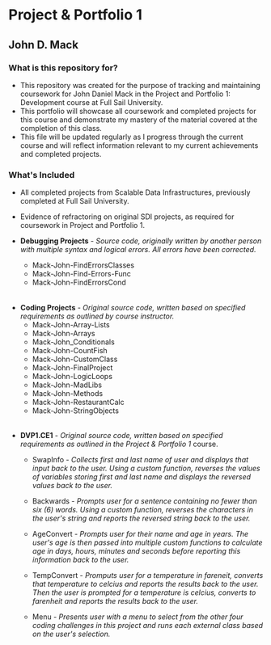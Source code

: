 # Project & Portfolio 1 #
## John D. Mack ##

### What is this repository for? ###

* This repository was created for the purpose of tracking and maintaining coursework for John Daniel Mack in the Project and Portfolio 1: Development course at Full Sail University.
* This portfolio will showcase all coursework and completed projects for this course and demonstrate my mastery of the material covered at the completion of this class.
* This file will be updated regularly as I progress through the current course and will reflect information relevant to my current achievements and completed projects.

### What's Included ##

* All completed projects from Scalable Data Infrastructures, previously completed at Full Sail University.
* Evidence of refractoring on original SDI projects, as required for coursework in Project and Portfolio 1.

* **Debugging Projects** - _Source code, originally written by another person with multiple syntax and logical errors.  All errors have been corrected._
	* Mack-John-FindErrorsClasses
	* Mack-John-Find-Errors-Func
	* Mack-John-FindErrorsCond

######
* **Coding Projects** - _Original source code, written based on specified requirements as outlined by course instructor._
	* Mack-John-Array-Lists
	* Mack-John-Arrays
	* Mack-John_Conditionals
	* Mack-John-CountFish
	* Mack-John-CustomClass
	* Mack-John-FinalProject
	* Mack-John-LogicLoops
	* Mack-John-MadLibs
	* Mack-John-Methods
	* Mack-John-RestaurantCalc
	* Mack-John-StringObjects
	
######
* **DVP1.CE1** - _Original source code, written based on specified requirements as outlined in the Project & Portfolio 1_ course.
	* SwapInfo - _Collects first and last name of user and displays that input back to the user.  Using a custom function, reverses the values of variables storing first and last name and displays the reversed values back to the user._
	
	* Backwards - _Prompts user for a sentence containing no fewer than six (6) words.  Using a custom function, reverses the characters in the user's string and reports the reversed string back to the user._
	
	* AgeConvert - _Prompts user for their name and age in years.  The user's age is then passed into multiple custom functions to calculate age in days, hours, minutes and seconds before reporting this information back to the user._
	
	* TempConvert - _Promputs user for a temperature in fareneit, converts that temperature to celcius and reports the results back to the user.  Then the user is prompted for a temperature is celcius, converts to farenheit and reports the results back to the user._
	
	* Menu - _Presents user with a menu to select from the other four coding challenges in this project and runs each external class based on the user's selection._
